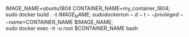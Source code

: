 IMAGE_NAME=ubuntu1804 CONTAINER_NAME=my_container_1804; \
sudo docker build . -t $IMAGE_NAME; \
sudo docker run -d -t --privileged --name=$CONTAINER_NAME $IMAGE_NAME; \
sudo docker exec -it -u root $CONTAINER_NAME bash
